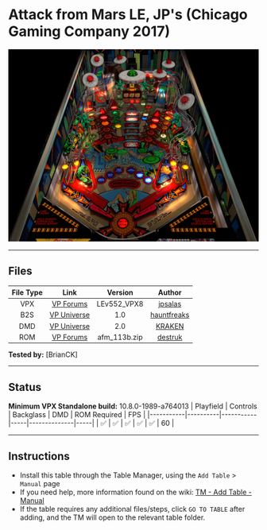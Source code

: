 # Attack from Mars LE, JP's (Chicago Gaming Company 2017)

![Table Preview](../../images/vpx-jpattackfrommarsle.jpg)

---

## Files
| File Type | Link | Version | Author |
|:---------:|:----:|:-------:|:------:|
| VPX | [VP Forums](https://www.vpforums.org/index.php?app=downloads&showfile=11603) | LEv552_VPX8 | [jpsalas](https://www.vpforums.org/index.php?showuser=277) |
| B2S | [VP Universe](https://vpuniverse.com/files/file/12165-attack-from-mars-bally-1995-b2s-with-full-dmd/) | 1.0 | [hauntfreaks](https://vpuniverse.com/profile/5216-hauntfreaks/) |
| DMD | [VP Universe](https://vpuniverse.com/files/file/19896-attack-from-mars-serum-colorization/) | 2.0 | [KRAKEN](https://vpuniverse.com/profile/35517-kraken/) |
| ROM | [VP Forums](https://www.vpforums.org/index.php?app=downloads&showfile=1340) | afm_113b.zip | [destruk](https://www.vpforums.org/index.php?showuser=5) |

**Tested by:** [BrianCK]

---

## Status 
**Minimum VPX Standalone build:** 10.8.0-1989-a764013
| Playfield | Controls | Backglass | DMD | ROM Required | FPS | 
|-----------|----------|-----------|-----|--------------|-----|
| :white_check_mark: | :white_check_mark: | :white_check_mark: | :white_check_mark: | :white_check_mark: | 60 |

---

## Instructions

- Install this table through the Table Manager, using the `Add Table` > `Manual` page
- If you need help, more information found on the wiki: [TM - Add Table - Manual](https://github.com/LegendsUnchained/vpx-standalone-alp4k/wiki/%5B04%5D-%F0%9F%A7%A1-TM-%E2%80%90-Other-Features#add-table---manual)
- If the table requires any additional files/steps, click `GO TO TABLE` after adding, and the TM will open to the relevant table folder.

